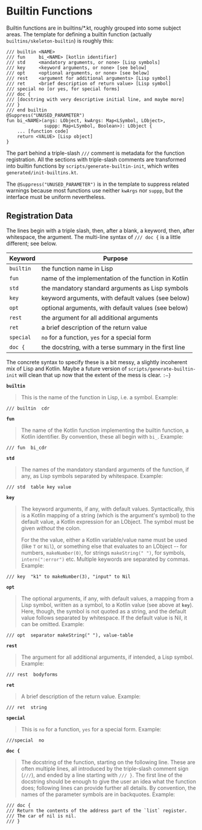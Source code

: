 Builtin Functions
=================

Builtin functions are in builtins/*.kt, roughly grouped into some
subject areas. The template for defining a builtin function
(actually `builtins/skeleton-builtin`) is roughly this:

    /// builtin <NAME>
    /// fun     bi_<NAME> [kotlin identifier]
    /// std     <mandatory arguments, or none> [Lisp symbols]
    /// key     <keyword arguments, or none> [see below]
    /// opt     <optional arguments, or none> [see below]
    /// rest    <argument for additional arguments> [Lisp symbol]
    /// ret     <brief description of return value> [Lisp symbol]
    /// special no [or yes, for special forms]
    /// doc {
    /// [docstring with very descriptive initial line, and maybe more]
    /// }
    /// end builtin
    @Suppress("UNUSED_PARAMETER")
    fun bi_<NAME>(args: LObject, kwArgs: Map<LSymbol, LObject>,
                  suppp: Map<LSymbol, Boolean>): LObject {
        ... [function code]
        return <VALUE> [Lisp object]
    }

The part behind a triple-slash `///` comment is metadata for the
function registration. All the sections with triple-slash comments
are transformed into builtin functions by
`scripts/generate-builtin-init`, which writes
`generated/init-builtins.kt`. 

The `@Suppress("UNUSED_PARAMETER")` is in the template to suppress
related warnings because most functions use neither `kwArgs` nor
`suppp`, but the interface must be uniform nevertheless.


Registration Data
-----------------

The lines begin with a triple slash, then, after a blank, a keyword,
then, after whitespace, the argument. The multi-line syntax of
`/// doc {` is a little different; see below.

| Keyword   | Purpose                                               |
| ----------|-------------------------------------------------------|
| `builtin` | the function name in Lisp                             |
| `fun`     | name of the implementation of the function in Kotlin  |
| `std`     | the mandatory standard arguments as Lisp symbols      |
| `key`     | keyword arguments, with default values (see below)    |
| `opt`     | optional arguments, with default values (see below)   |
| `rest`    | the argument for all additional arguments             |
| `ret`     | a brief description of the return value               |
| `special` | `no` for a function, `yes` for a special form         |
| `doc {`   | the docstring, with a terse summary in the first line |

The concrete syntax to specify these is a bit messy, a slightly
incoherent mix of Lisp and Kotlin. Maybe a future version of
`scripts/generate-builtin-init` will clean that up now that the
extent of the mess is clear. `:–}`


**`builtin`**
> This is the name of the function in Lisp, i.e. a symbol. Example:

    /// builtin  cdr

**`fun`**
> The name of the Kotlin function implementing the builtin function,
> a Kotlin identifier. By convention, these all begin with `bi_`.
> Example:

    /// fun  bi_cdr

**`std`**
> The names of the mandatory standard arguments of the function, if
> any, as Lisp symbols separated by whitespace. Example:

    /// std  table key value

**`key`**
> The keyword arguments, if any, with default values. Syntactically,
> this is a Kotlin mapping of a string (which is the argument's
> symbol) to the default value, a Kotlin expression for an LObject.
> The symbol must be given *without* the colon.
>
> For the the value, either a Kotlin variable/value name must be
> used (like `T` or `Nil`), or something else that evaluates to an
> LObject -- for numbers, `makeNumber(0)`, for strings
> `makeString(" ")`, for symbols, `intern(":error")` etc. Multiple
> keywords are separated by commas. Example:

    /// key  "k1" to makeNumber(3), "input" to Nil

**`opt`**
> The optional arguments, if any, with default values, a mapping
> from a Lisp symbol, written as a symbol, to a Kotlin value (see
> above at **`key`**). Here, though, the symbol is not quoted as a
> string, and the default value follows separated by whitespace. If
> the default value is Nil, it can be omitted. Example:

    /// opt  separator makeString(" "), value-table

**`rest`**
> The argument for all additional arguments, if intended, a Lisp
> symbol. Example:

    /// rest  bodyforms

**`ret`**
> A brief description of the return value. Example:

    /// ret  string

**`special`**
> This is `no` for a function, `yes` for a special form. Example:

    ///special  no

**`doc {`**
> The docstring of the function, starting on the following line.
> These are often multiple lines, all introduced by the triple-slash
> comment sign (`///`), and ended by a line starting with `/// }`.
> The first line of the docstring should be enough to give the user
> an idea what the function does; following lines can provide
> further all details. By convention, the names of the parameter
> symbols are in backquotes. Example:

    /// doc {  
    /// Return the contents of the address part of the `list` register.  
    /// The car of nil is nil.  
    /// }  
